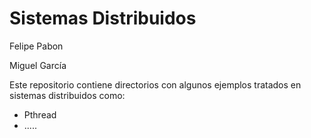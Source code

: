 # Sistemas Distribuidos 

Felipe Pabon

Miguel García


Este repositorio contiene directorios con algunos ejemplos tratados en sistemas distribuidos como:



- Pthread
- .....
